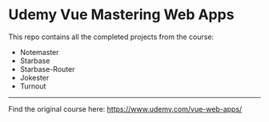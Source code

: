 # Udemy Vue Mastering Web Apps
This repo contains all the completed projects from the course:

- Notemaster
- Starbase
- Starbase-Router
- Jokester
- Turnout

***

Find the original course here: https://www.udemy.com/vue-web-apps/

